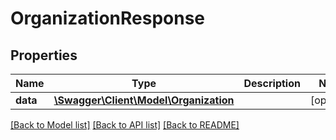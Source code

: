 # OrganizationResponse

## Properties
Name | Type | Description | Notes
------------ | ------------- | ------------- | -------------
**data** | [**\Swagger\Client\Model\Organization**](Organization.md) |  | [optional] 

[[Back to Model list]](../README.md#documentation-for-models) [[Back to API list]](../README.md#documentation-for-api-endpoints) [[Back to README]](../README.md)


